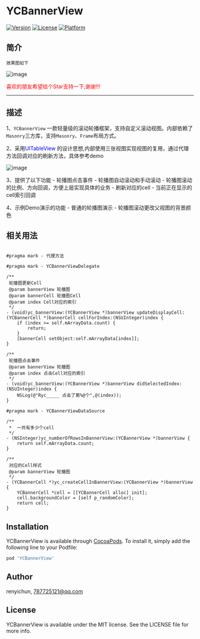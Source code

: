 # YCBannerView

[![Version](https://img.shields.io/cocoapods/v/YCBannerView.svg?style=flat)](https://cocoapods.org/pods/YCBannerView)
[![License](https://img.shields.io/cocoapods/l/YCBannerView.svg?style=flat)](https://cocoapods.org/pods/YCBannerView)
[![Platform](https://img.shields.io/cocoapods/p/YCBannerView.svg?style=flat)](https://cocoapods.org/pods/YCBannerView)


## 简介

`效果图如下`

![image](./source/image_00.gif)


<font color=#FF0000 >喜欢的朋友希望给个Star支持一下,谢谢!!!</font>

---
## 描述

1、`YCBannerView` 一款轻量级的滚动轮播框架，支持自定义滚动视图。内部依赖了`Masonry`三方库，支持`Masonry`、`Frame`布局方式。

2、采用<font color=#0000FF >UITableView</font> 的设计思想,内部使用三张视图实现视图的复用，通过代理方法回调对应的刷新方法，具体参考demo

![image](./source/image_01.jpg)

3、提供了以下功能
    - 轮播图点击事件
    - 轮播图自动滚动和手动滚动
    - 轮播图滚动的比例、方向回调，方便上层实现具体的业务
    - 刷新对应的cell 
    - 当前正在显示的cell索引回调
    
4、示例Demo演示的功能
    - 普通的轮播图演示
    - 轮播图滚动更改父视图的背景颜色 


## 相关用法

```objc

#pragma mark - 代理方法

#pragma mark - YCBannerViewDelegate

/**
 轮播图更新Cell
 @param bannerView 轮播图
 @param bannerCell 轮播图Cell
 @param index Cell对应的索引
 */
- (void)yc_bannerView:(YCBannerView *)bannerView updateDisplayCell:(YCBannerCell *)bannerCell cellForIndex:(NSUInteger)index {
    if (index >= self.mArrayData.count) {
        return;
    }
    [bannerCell setObject:self.mArrayData[index]];
}

/**
 轮播图点击事件
 @param bannerView 轮播图
 @param index 点击Cell对应的索引
 */
- (void)yc_bannerView:(YCBannerView *)bannerView didSelectedIndex:(NSUInteger)index {
    NSLog(@"Ryc_____ 点击了第%@个",@(index));
}

#pragma mark - YCBannerViewDataSource

/**
 *  一共有多少个cell
 */
- (NSInteger)yc_numberOfRowsInBannerView:(YCBannerView *)bannerView {
    return self.mArrayData.count;
}

/**
 对应的Cell样式
 @param bannerView 轮播图
 */
- (YCBannerCell *)yc_createCellInBannerView:(YCBannerView *)bannerView {
    YCBannerCell *cell = [[YCBannerCell alloc] init];
    cell.backgroundColor = [self p_randomColor];
    return cell;
}

```

## Installation

YCBannerView is available through [CocoaPods](https://cocoapods.org). To install
it, simply add the following line to your Podfile:

```ruby
pod 'YCBannerView'
```

## Author

renyichun, 787725121@qq.com

## License

YCBannerView is available under the MIT license. See the LICENSE file for more info.
